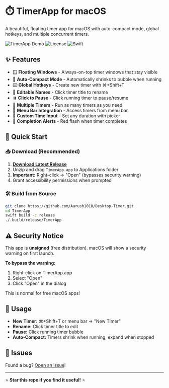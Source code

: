 # ⏱️ TimerApp for macOS

A beautiful, floating timer app for macOS with auto-compact mode, global hotkeys, and multiple concurrent timers.

![TimerApp Demo](https://img.shields.io/badge/macOS-13.0+-blue) ![License](https://img.shields.io/badge/license-MIT-green) ![Swift](https://img.shields.io/badge/Swift-5.9+-orange)

## ✨ Features

- 🪟 **Floating Windows** - Always-on-top timer windows that stay visible
- 🫧 **Auto-Compact Mode** - Automatically shrinks to bubble when running
- ⌨️ **Global Hotkeys** - Create new timer with ⌘+Shift+T
- 📝 **Editable Names** - Click timer title to rename
- ⏸️ **Click to Pause** - Click running timer to pause/resume
- 🎯 **Multiple Timers** - Run as many timers as you need
- 📱 **Menu Bar Integration** - Access timers from menu bar
- 🎨 **Custom Time Input** - Set any duration with picker
- 🔴 **Completion Alerts** - Red flash when timer completes

## 🚀 Quick Start

### 📥 Download (Recommended)

1. **[Download Latest Release](https://github.com/Aarush1010/Desktop-Timer/releases/latest)**
2. Unzip and drag `TimerApp.app` to Applications folder
3. **Important:** Right-click → "Open" (bypasses security warning)
4. Grant accessibility permissions when prompted

### 🛠 Build from Source

```bash
git clone https://github.com/Aarush1010/Desktop-Timer.git
cd TimerApp
swift build -c release
./.build/release/TimerApp
```

## ⚠️ Security Notice

This app is **unsigned** (free distribution). macOS will show a security warning on first launch.

**To bypass the warning:**
1. Right-click on TimerApp.app
2. Select "Open"  
3. Click "Open" in the dialog

This is normal for free macOS apps!

## 🎯 Usage

- **New Timer:** ⌘+Shift+T or menu bar → "New Timer"
- **Rename:** Click timer title to edit
- **Pause:** Click running timer bubble
- **Auto-Compact:** Timers shrink when running, expand when stopped

## 🐛 Issues

Found a bug? [Open an issue](https://github.com/Aarush1010/Desktop-Timer/issues)!

---

⭐ **Star this repo if you find it useful!** ⭐
